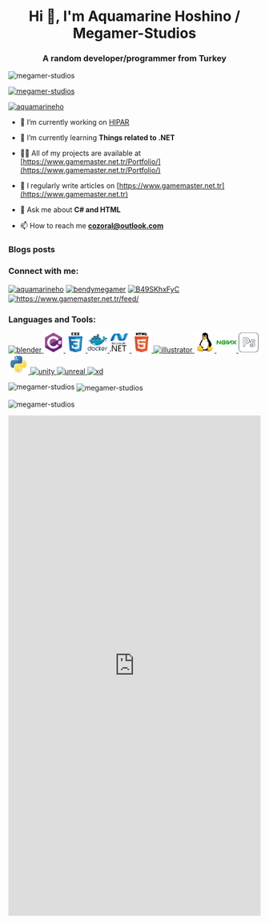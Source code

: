 <h1 align="center">Hi 👋, I'm Aquamarine Hoshino / Megamer-Studios</h1>
<h3 align="center">A random developer/programmer from Turkey</h3>

<p align="left"> <img src="https://komarev.com/ghpvc/?username=megamer-studios&label=Profile%20views&color=0e75b6&style=flat" alt="megamer-studios" /> </p>

<p align="left"> <a href="https://github.com/ryo-ma/github-profile-trophy"><img src="https://github-profile-trophy.vercel.app/?username=megamer-studios" alt="megamer-studios" /></a> </p>

<p align="left"> <a href="https://twitter.com/aquamarineho" target="blank"><img src="https://img.shields.io/twitter/follow/aquamarineho?logo=twitter&style=for-the-badge" alt="aquamarineho" /></a> </p>

- 🔭 I’m currently working on [HIPAR](https://github.com/Megamer-studios/HIPAR-Unfinished-)

- 🌱 I’m currently learning **Things related to .NET**

- 👨‍💻 All of my projects are available at [https://www.gamemaster.net.tr/Portfolio/](https://www.gamemaster.net.tr/Portfolio/)

- 📝 I regularly write articles on [https://www.gamemaster.net.tr](https://www.gamemaster.net.tr)

- 💬 Ask me about **C# and HTML**

- 📫 How to reach me **cozoral@outlook.com**

### Blogs posts
<!-- BLOG-POST-LIST:START -->
<!-- BLOG-POST-LIST:END -->

<h3 align="left">Connect with me:</h3>
<p align="left">
<a href="https://twitter.com/aquamarineho" target="blank"><img align="center" src="https://raw.githubusercontent.com/rahuldkjain/github-profile-readme-generator/master/src/images/icons/Social/twitter.svg" alt="aquamarineho" height="30" width="40" /></a>
<a href="https://www.youtube.com/c/bendymegamer" target="blank"><img align="center" src="https://raw.githubusercontent.com/rahuldkjain/github-profile-readme-generator/master/src/images/icons/Social/youtube.svg" alt="bendymegamer" height="30" width="40" /></a>
<a href="https://discord.gg/B49SKhxFyC" target="blank"><img align="center" src="https://raw.githubusercontent.com/rahuldkjain/github-profile-readme-generator/master/src/images/icons/Social/discord.svg" alt="B49SKhxFyC" height="30" width="40" /></a>
<a href="/https://www.gamemaster.net.tr/feed/" target="blank"><img align="center" src="https://raw.githubusercontent.com/rahuldkjain/github-profile-readme-generator/master/src/images/icons/Social/rss.svg" alt="https://www.gamemaster.net.tr/feed/" height="30" width="40" /></a>
</p>

<h3 align="left">Languages and Tools:</h3>
<p align="left"> <a href="https://www.blender.org/" target="_blank" rel="noreferrer"> <img src="https://download.blender.org/branding/community/blender_community_badge_white.svg" alt="blender" width="40" height="40"/> </a> <a href="https://www.w3schools.com/cs/" target="_blank" rel="noreferrer"> <img src="https://raw.githubusercontent.com/devicons/devicon/master/icons/csharp/csharp-original.svg" alt="csharp" width="40" height="40"/> </a> <a href="https://www.w3schools.com/css/" target="_blank" rel="noreferrer"> <img src="https://raw.githubusercontent.com/devicons/devicon/master/icons/css3/css3-original-wordmark.svg" alt="css3" width="40" height="40"/> </a> <a href="https://www.docker.com/" target="_blank" rel="noreferrer"> <img src="https://raw.githubusercontent.com/devicons/devicon/master/icons/docker/docker-original-wordmark.svg" alt="docker" width="40" height="40"/> </a> <a href="https://dotnet.microsoft.com/" target="_blank" rel="noreferrer"> <img src="https://raw.githubusercontent.com/devicons/devicon/master/icons/dot-net/dot-net-original-wordmark.svg" alt="dotnet" width="40" height="40"/> </a> <a href="https://www.w3.org/html/" target="_blank" rel="noreferrer"> <img src="https://raw.githubusercontent.com/devicons/devicon/master/icons/html5/html5-original-wordmark.svg" alt="html5" width="40" height="40"/> </a> <a href="https://www.adobe.com/in/products/illustrator.html" target="_blank" rel="noreferrer"> <img src="https://www.vectorlogo.zone/logos/adobe_illustrator/adobe_illustrator-icon.svg" alt="illustrator" width="40" height="40"/> </a> <a href="https://www.linux.org/" target="_blank" rel="noreferrer"> <img src="https://raw.githubusercontent.com/devicons/devicon/master/icons/linux/linux-original.svg" alt="linux" width="40" height="40"/> </a> <a href="https://www.nginx.com" target="_blank" rel="noreferrer"> <img src="https://raw.githubusercontent.com/devicons/devicon/master/icons/nginx/nginx-original.svg" alt="nginx" width="40" height="40"/> </a> <a href="https://www.photoshop.com/en" target="_blank" rel="noreferrer"> <img src="https://raw.githubusercontent.com/devicons/devicon/master/icons/photoshop/photoshop-line.svg" alt="photoshop" width="40" height="40"/> </a> <a href="https://www.python.org" target="_blank" rel="noreferrer"> <img src="https://raw.githubusercontent.com/devicons/devicon/master/icons/python/python-original.svg" alt="python" width="40" height="40"/> </a> <a href="https://unity.com/" target="_blank" rel="noreferrer"> <img src="https://www.vectorlogo.zone/logos/unity3d/unity3d-icon.svg" alt="unity" width="40" height="40"/> </a> <a href="https://unrealengine.com/" target="_blank" rel="noreferrer"> <img src="https://raw.githubusercontent.com/kenangundogan/fontisto/036b7eca71aab1bef8e6a0518f7329f13ed62f6b/icons/svg/brand/unreal-engine.svg" alt="unreal" width="40" height="40"/> </a> <a href="https://www.adobe.com/products/xd.html" target="_blank" rel="noreferrer"> <img src="https://cdn.worldvectorlogo.com/logos/adobe-xd.svg" alt="xd" width="40" height="40"/> </a> </p>

<p><img align="left" src="https://github-readme-stats.vercel.app/api/top-langs?username=megamer-studios&show_icons=true&locale=en&layout=compact" alt="megamer-studios" /></p>

<p>&nbsp;<img align="center" src="https://github-readme-stats.vercel.app/api?username=megamer-studios&show_icons=true&locale=en" alt="megamer-studios" /></p>

<p><img align="center" src="https://github-readme-streak-stats.herokuapp.com/?user=megamer-studios&" alt="megamer-studios" /></p>

<iframe src='https://widgets.sociablekit.com/rss-feed/iframe/25376852' frameborder='0' width='100%' height='1000'></iframe>
